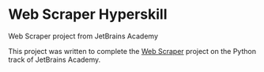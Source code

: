 # Web Scraper Hyperskill
 Web Scraper project from JetBrains Academy

This project was written to complete the [Web Scraper](https://hyperskill.org/projects/145) project on the Python track of JetBrains Academy.
